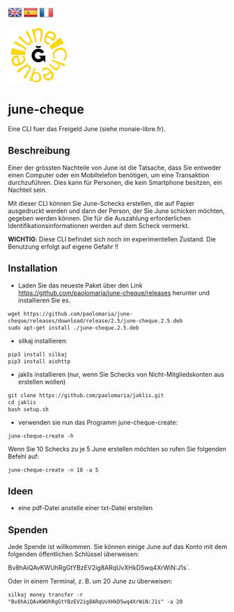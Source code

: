 [<img src="https://github.com/paolomaria/june-cheque-app/raw/main/www/img/flag-gb.png">](README.md) [<img src="https://github.com/paolomaria/june-cheque-app/raw/main/www/img/flag-es.png">](README_es.md) [<img src="https://github.com/paolomaria/june-cheque-app/raw/main/www/img/flag-fr.png">](README_fr.md)

![June Cheque logo](https://github.com/paolomaria/june-cheque-app/raw/main/www/img/logo_144px.png)

# june-cheque

Eine CLI fuer das Freigeld June (siehe monaie-libre.fr). 

## Beschreibung

Einer der grössten Nachteile von June ist die Tatsache, dass Sie entweder einen Computer oder ein Mobiltelefon benötigen, um eine Transaktion durchzuführen. Dies kann für Personen, die kein Smartphone besitzen, ein Nachteil sein. 

Mit dieser CLI können Sie June-Schecks erstellen, die auf Papier ausgedruckt werden und dann der Person, der Sie June schicken möchten, gegeben werden können. Die für die Auszahlung erforderlichen Identifikationsinformationen werden auf dem Scheck vermerkt.

**WICHTIG**: Diese CLI befindet sich noch im experimentellen Zustand. Die Benutzung erfolgt auf eigene Gefahr !!

## Installation

 - Laden Sie das neueste Paket über den Link https://github.com/paolomaria/june-cheque/releases herunter und installieren Sie es.
 ```
wget https://github.com/paolomaria/june-cheque/releases/download/release/2.5/june-cheque.2.5.deb
sudo apt-get install ./june-cheque.2.5.deb
 ```
 
 - silkaj installieren:
 ```
 pip3 install silkaj
 pip3 install aiohttp
 ```
  - jaklis installieren (nur, wenn Sie Schecks von Nicht-Mitgliedskonten aus erstellen wollen)
```
git clone https://github.com/paolomaria/jaklis.git
cd jaklis
bash setup.sh
```
 - verwenden sie nun das Programm june-cheque-create:
```
june-cheque-create -h
```

Wenn Sie 10 Schecks zu je 5 June erstellen möchten so rufen Sie folgenden Befehl auf:
```
june-cheque-create -n 10 -a 5
```

## Ideen

 - eine pdf-Datei anstelle einer txt-Datei erstellen
 
 
## Spenden

Jede Spende ist willkommen. Sie können einige June auf das Konto mit dem folgenden öffentlichen Schlüssel überweisen:

Bv8hAiQAvKWUhRgGtYBzEV2ig8ARqUvXHkD5wq4XrWiN:J1s`.

Oder in einem Terminal, z. B. um 20 June zu überweisen:
```
silkaj money transfer -r "Bv8hAiQAvKWUhRgGtYBzEV2ig8ARqUvXHkD5wq4XrWiN:J1s" -a 20
```
